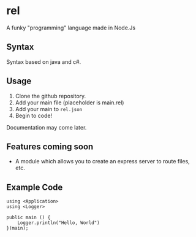 # rel

A funky "programming" language made in Node.Js

## Syntax

Syntax based on java and c#.

## Usage

1. Clone the github repository.
2. Add your main file (placeholder is main.rel)
3. Add your main to `rel.json`
4. Begin to code!

Documentation may come later.

## Features coming soon

- A module which allows you to create an express server to route files, etc.


## Example Code

```
using <Application>
using <Logger>

public main () {
    Logger.println("Hello, World")
}(main);
```
